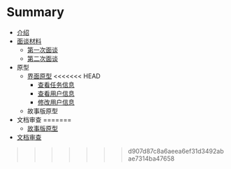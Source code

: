 # Summary

* [介绍](README.md)
* [面谈材料](面谈材料.md)
    * [第一次面谈](第一次面谈.md)
    * [第二次面谈](第二次面谈.md)
* 原型
    * [界面原型](界面原型.md)
<<<<<<< HEAD
        * [查看任务信息](查看个人任务.md)
        * [查看用户信息](查看用户信息.md)
        * [修改用户信息](修改用户信息.md)
    * 故事版原型
* 文档审查
=======
    * [故事版原型](故事版原型.md)
* [文档审查](文档审查.md)
>>>>>>> d907d87c8a6aeea6ef31d3492abae7314ba47658

